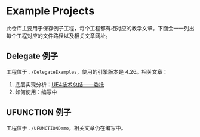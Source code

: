 # Example Projects

此仓库主要用于保存例子工程，每个工程都有相对应的教学文章。下面会一一列出每个工程对应的文件路径以及相关文章网址。

## Delegate  例子

工程位于 `./DelegateExamples`，使用的引擎版本是 4.26。相关文章：

1. 底层实现分析：[UE4技术总结——委托](https://www.cnblogs.com/yejianying/p/ue4_note_delegate.html)
2. 如何使用：编写中

## UFUNCTION 例子

工程位于 `./UFUNCTIONDemo`。相关文章仍在编写中。

